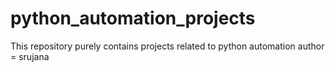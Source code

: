 # python_automation_projects
This repository purely contains projects related to python automation
author = srujana
